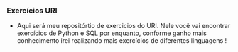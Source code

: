 ### Exercícios URI


- Aqui será meu repositórtio de exercicios do URI. Nele você vai encontrar exercícios de Python e SQL por enquanto, conforme ganho mais conhecimento irei realizando mais exercícios de diferentes linguagens !
